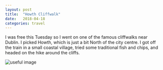 ```yaml
---
layout: post
title:  "Howth Cliffwalk"
date:   2018-04-18
categories: travel
---
```


I was free this Tuesday so I went on one of the famous cliffwalks near Dublin. I picked Howth, which is just a bit North of the city centre. I got off the train in a small coastal village, tried some traditional fish and chips, and headed on the hike around the cliffs.

![useful image]({{site.baseurl}}/assets/img/image.jpg)